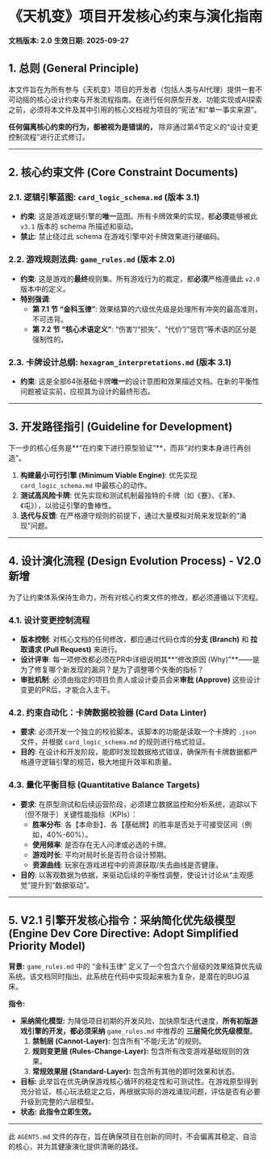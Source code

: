 # 《天机变》项目开发核心约束与演化指南

**文档版本: 2.0**
**生效日期: 2025-09-27**

## 1. 总则 (General Principle)

本文件旨在为所有参与《天机变》项目的开发者（包括人类与AI代理）提供一套不可动摇的核心设计约束与开发流程指南。在进行任何原型开发、功能实现或AI探索之前，必须将本文件及其中引用的核心文档视为项目的“宪法”和“单一事实来源”。

**任何偏离核心约束的行为，都被视为是错误的，** 除非通过第4节定义的“设计变更控制流程”进行正式修订。

---

## 2. 核心约束文件 (Core Constraint Documents)

### 2.1. 逻辑引擎蓝图: `card_logic_schema.md` (版本 3.1)

- **约束**: 这是游戏逻辑引擎的**唯一**蓝图。所有卡牌效果的实现，都**必须**能够被此 `v3.1` 版本的 schema 所描述和驱动。
- **禁止**: 禁止绕过此 schema 在游戏引擎中对卡牌效果进行硬编码。

### 2.2. 游戏规则法典: `game_rules.md` (版本 2.0)

- **约束**: 这是游戏的**最终**规则集。所有游戏行为的裁定，都**必须**严格遵循此 `v2.0` 版本中的定义。
- **特别强调**:
    - **第 7.1 节 “金科玉律”**: 效果结算的六级优先级是处理所有冲突的最高准则，不可违背。
    - **第 7.2 节 “核心术语定义”**: “伤害”/“损失”、“代价”/“惩罚”等术语的区分是强制性的。

### 2.3. 卡牌设计总纲: `hexagram_interpretations.md` (版本 3.1)

- **约束**: 这是全部64张基础卡牌**唯一**的设计意图和效果描述文档。在新的平衡性问题被证实前，应视其为设计的最终形态。

---

## 3. 开发路径指引 (Guideline for Development)

下一步的核心任务是**“在约束下进行原型验证”**，而非“对约束本身进行再创造”。
1.  **构建最小可行引擎 (Minimum Viable Engine)**: 优先实现 `card_logic_schema.md` 中最核心的动作。
2.  **测试高风险卡牌**: 优先实现和测试机制最独特的卡牌（如《蹇》、《革》、《屯》），以验证引擎的鲁棒性。
3.  **迭代与反馈**: 在严格遵守规则的前提下，通过大量模拟对局来发现新的“涌现”问题。

---

## 4. 设计演化流程 (Design Evolution Process) - V2.0 新增

为了让约束体系保持生命力，所有对核心约束文件的修改，都必须遵循以下流程。

### 4.1. 设计变更控制流程

- **版本控制**: 对核心文档的任何修改，都应通过代码仓库的**分支 (Branch)** 和 **拉取请求 (Pull Request)** 来进行。
- **设计评审**: 每一项修改都必须在PR中详细说明其**“修改原因 (Why)”**——是为了修复哪个新发现的漏洞？是为了调整哪个失衡的指标？
- **审批机制**: 必须由指定的项目负责人或设计委员会来**审批 (Approve)** 这些设计变更的PR后，才能合入主干。

### 4.2. 约束自动化：卡牌数据校验器 (Card Data Linter)

- **要求**: 必须开发一个独立的校验脚本。该脚本的功能是读取一个卡牌的 `.json` 文件，并根据 `card_logic_schema.md` 的规则进行格式验证。
- **目的**: 在设计和开发阶段，能即时发现数据格式错误，确保所有卡牌数据都严格遵守逻辑引擎的规范，极大地提升效率和质量。

### 4.3. 量化平衡目标 (Quantitative Balance Targets)

- **要求**: 在原型测试和后续运营阶段，必须建立数据监控和分析系统，追踪以下（但不限于）关键性能指标（KPIs）：
    - **胜率分布**: 各【本命卦】、各【基础牌】的胜率是否处于可接受区间（例如，40%-60%）。
    - **使用频率**: 是否存在无人问津或必选的卡牌。
    - **游戏时长**: 平均对局时长是否符合设计预期。
    - **资源曲线**: 玩家在游戏进程中的资源获取/失去曲线是否健康。
- **目的**: 以客观数据为依据，来驱动后续的平衡性调整，使设计讨论从“主观感觉”提升到“数据驱动”。

---

## 5. V2.1 引擎开发核心指令：采纳简化优先级模型 (Engine Dev Core Directive: Adopt Simplified Priority Model)

**背景:** `game_rules.md` 中的 “金科玉律” 定义了一个包含六个层级的效果结算优先级系统。该文档同时指出，此系统在代码中实现起来极为复杂，是潜在的BUG温床。

**指令:**
- **采纳简化模型:** 为降低项目初期的开发风险、加快原型迭代速度，**所有初版游戏引擎的开发，都必须采纳** `game_rules.md` 中推荐的 **三层简化优先级模型**。
    1.  **禁制层 (Cannot-Layer):** 包含所有“不能/无法”的规则。
    2.  **规则变更层 (Rules-Change-Layer):** 包含所有改变游戏基础规则的效果。
    3.  **常规效果层 (Standard-Layer):** 包含所有其他的即时效果和状态。
- **目标:** 此举旨在优先确保游戏核心循环的稳定性和可测试性。在游戏原型得到充分验证、核心玩法稳定之后，再根据实际的游戏涌现问题，评估是否有必要升级到完整的六层模型。
- **状态:** **此指令立即生效。**

---
此 `AGENTS.md` 文件的存在，旨在确保项目在创新的同时，不会偏离其稳定、自洽的核心，并为其健康演化提供清晰的路径。